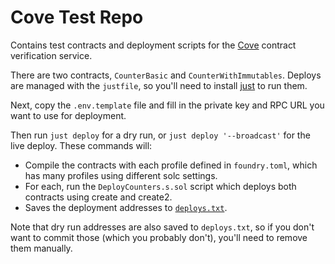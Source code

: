# Cove Test Repo

Contains test contracts and deployment scripts for the [Cove](https://github.com/ScopeLift/cove-backend) contract verification service.

There are two contracts, `CounterBasic` and `CounterWithImmutables`.
Deploys are managed with the `justfile`, so you'll need to install [just](https://github.com/casey/just) to run them.

Next, copy the `.env.template` file and fill in the private key and RPC URL you want to use for deployment.

Then run `just deploy` for a dry run, or `just deploy '--broadcast'` for the live deploy. These commands will:

- Compile the contracts with each profile defined in `foundry.toml`, which has many profiles using different solc settings.
- For each, run the `DeployCounters.s.sol` script which deploys both contracts using create and create2.
- Saves the deployment addresses to [`deploys.txt`](./deploys.txt).

Note that dry run addresses are also saved to `deploys.txt`, so if you don't want to commit those (which you probably don't), you'll need to remove them manually.
